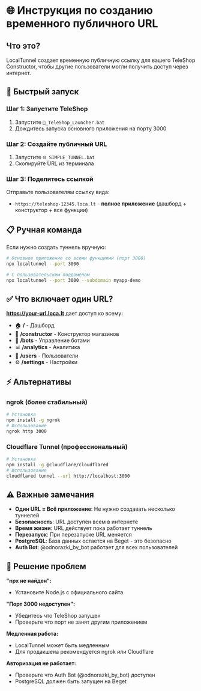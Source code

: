 # 🌐 Инструкция по созданию временного публичного URL

## Что это?
LocalTunnel создает временную публичную ссылку для вашего TeleShop Constructor, чтобы другие пользователи могли получить доступ через интернет.

## 🚀 Быстрый запуск

### Шаг 1: Запустите TeleShop
1. Запустите `🚀_TeleShop_Launcher.bat`
2. Дождитесь запуска основного приложения на порту 3000

### Шаг 2: Создайте публичный URL
1. Запустите `🌐_SIMPLE_TUNNEL.bat`
2. Скопируйте URL из терминала

### Шаг 3: Поделитесь ссылкой
Отправьте пользователям ссылку вида:
- `https://teleshop-12345.loca.lt` - **полное приложение** (дашборд + конструктор + все функции)

## 📋 Ручная команда

Если нужно создать туннель вручную:

```bash
# Основное приложение со всеми функциями (порт 3000)
npx localtunnel --port 3000

# С пользовательским поддоменом
npx localtunnel --port 3000 --subdomain myapp-demo
```

## ✅ Что включает один URL?

**https://your-url.loca.lt** дает доступ ко всему:
- 🏠 **/** - Дашборд
- 🎨 **/constructor** - Конструктор магазинов  
- 🤖 **/bots** - Управление ботами
- 📊 **/analytics** - Аналитика
- 👥 **/users** - Пользователи
- ⚙️ **/settings** - Настройки

## ⚡ Альтернативы

### ngrok (более стабильный)
```bash
# Установка
npm install -g ngrok
# Использование  
ngrok http 3000
```

### Cloudflare Tunnel (профессиональный)
```bash
# Установка
npm install -g @cloudflare/cloudflared
# Использование
cloudflared tunnel --url http://localhost:3000
```

## ⚠️ Важные замечания

- **Один URL = Всё приложение**: Не нужно создавать несколько туннелей
- **Безопасность**: URL доступен всем в интернете
- **Время жизни**: URL действует пока работает туннель
- **Перезапуск**: При перезапуске URL меняется
- **PostgreSQL**: База данных остается на Beget - это безопасно
- **Auth Bot**: @odnorazki_by_bot работает для всех пользователей

## 🛟 Решение проблем

**"npx не найден":**
- Установите Node.js с официального сайта

**"Порт 3000 недоступен":**
- Убедитесь что TeleShop запущен
- Проверьте что порт не занят другим приложением

**Медленная работа:**
- LocalTunnel может быть медленным
- Для продакшена рекомендуется ngrok или Cloudflare

**Авторизация не работает:**
- Проверьте что Auth Bot (@odnorazki_by_bot) доступен
- PostgreSQL должен быть запущен на Beget 